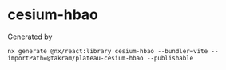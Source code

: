 # cesium-hbao

Generated by

```
nx generate @nx/react:library cesium-hbao --bundler=vite --importPath=@takram/plateau-cesium-hbao --publishable
```
